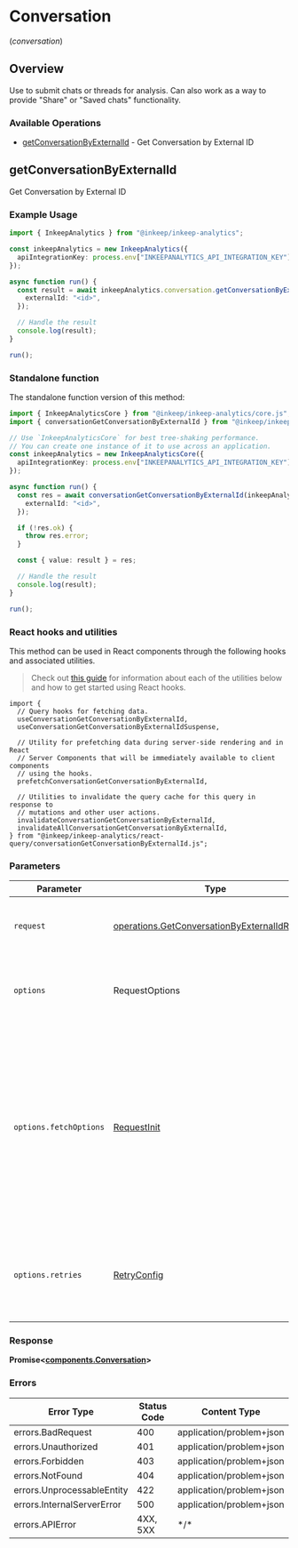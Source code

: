 # Conversation
(*conversation*)

## Overview

Use to submit chats or threads for analysis. Can also work as a way to provide "Share" or "Saved chats" functionality.

### Available Operations

* [getConversationByExternalId](#getconversationbyexternalid) - Get Conversation by External ID

## getConversationByExternalId

Get Conversation by External ID

### Example Usage

```typescript
import { InkeepAnalytics } from "@inkeep/inkeep-analytics";

const inkeepAnalytics = new InkeepAnalytics({
  apiIntegrationKey: process.env["INKEEPANALYTICS_API_INTEGRATION_KEY"] ?? "",
});

async function run() {
  const result = await inkeepAnalytics.conversation.getConversationByExternalId({
    externalId: "<id>",
  });

  // Handle the result
  console.log(result);
}

run();
```

### Standalone function

The standalone function version of this method:

```typescript
import { InkeepAnalyticsCore } from "@inkeep/inkeep-analytics/core.js";
import { conversationGetConversationByExternalId } from "@inkeep/inkeep-analytics/funcs/conversationGetConversationByExternalId.js";

// Use `InkeepAnalyticsCore` for best tree-shaking performance.
// You can create one instance of it to use across an application.
const inkeepAnalytics = new InkeepAnalyticsCore({
  apiIntegrationKey: process.env["INKEEPANALYTICS_API_INTEGRATION_KEY"] ?? "",
});

async function run() {
  const res = await conversationGetConversationByExternalId(inkeepAnalytics, {
    externalId: "<id>",
  });

  if (!res.ok) {
    throw res.error;
  }

  const { value: result } = res;

  // Handle the result
  console.log(result);
}

run();
```

### React hooks and utilities

This method can be used in React components through the following hooks and
associated utilities.

> Check out [this guide][hook-guide] for information about each of the utilities
> below and how to get started using React hooks.

[hook-guide]: ../../../REACT_QUERY.md

```tsx
import {
  // Query hooks for fetching data.
  useConversationGetConversationByExternalId,
  useConversationGetConversationByExternalIdSuspense,

  // Utility for prefetching data during server-side rendering and in React
  // Server Components that will be immediately available to client components
  // using the hooks.
  prefetchConversationGetConversationByExternalId,
  
  // Utilities to invalidate the query cache for this query in response to
  // mutations and other user actions.
  invalidateConversationGetConversationByExternalId,
  invalidateAllConversationGetConversationByExternalId,
} from "@inkeep/inkeep-analytics/react-query/conversationGetConversationByExternalId.js";
```

### Parameters

| Parameter                                                                                                                                                                      | Type                                                                                                                                                                           | Required                                                                                                                                                                       | Description                                                                                                                                                                    |
| ------------------------------------------------------------------------------------------------------------------------------------------------------------------------------ | ------------------------------------------------------------------------------------------------------------------------------------------------------------------------------ | ------------------------------------------------------------------------------------------------------------------------------------------------------------------------------ | ------------------------------------------------------------------------------------------------------------------------------------------------------------------------------ |
| `request`                                                                                                                                                                      | [operations.GetConversationByExternalIdRequest](../../models/operations/getconversationbyexternalidrequest.md)                                                                 | :heavy_check_mark:                                                                                                                                                             | The request object to use for the request.                                                                                                                                     |
| `options`                                                                                                                                                                      | RequestOptions                                                                                                                                                                 | :heavy_minus_sign:                                                                                                                                                             | Used to set various options for making HTTP requests.                                                                                                                          |
| `options.fetchOptions`                                                                                                                                                         | [RequestInit](https://developer.mozilla.org/en-US/docs/Web/API/Request/Request#options)                                                                                        | :heavy_minus_sign:                                                                                                                                                             | Options that are passed to the underlying HTTP request. This can be used to inject extra headers for examples. All `Request` options, except `method` and `body`, are allowed. |
| `options.retries`                                                                                                                                                              | [RetryConfig](../../lib/utils/retryconfig.md)                                                                                                                                  | :heavy_minus_sign:                                                                                                                                                             | Enables retrying HTTP requests under certain failure conditions.                                                                                                               |

### Response

**Promise\<[components.Conversation](../../models/components/conversation.md)\>**

### Errors

| Error Type                 | Status Code                | Content Type               |
| -------------------------- | -------------------------- | -------------------------- |
| errors.BadRequest          | 400                        | application/problem+json   |
| errors.Unauthorized        | 401                        | application/problem+json   |
| errors.Forbidden           | 403                        | application/problem+json   |
| errors.NotFound            | 404                        | application/problem+json   |
| errors.UnprocessableEntity | 422                        | application/problem+json   |
| errors.InternalServerError | 500                        | application/problem+json   |
| errors.APIError            | 4XX, 5XX                   | \*/\*                      |